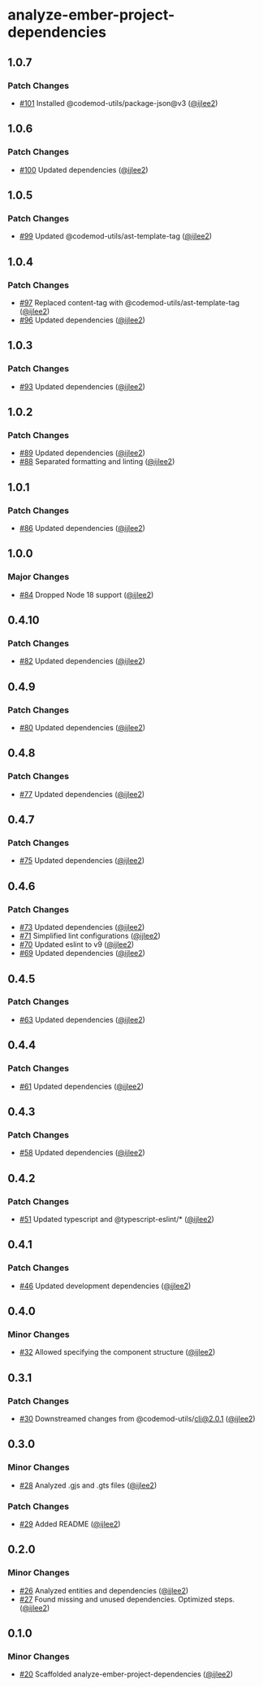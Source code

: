 # analyze-ember-project-dependencies

## 1.0.7

### Patch Changes

- [#101](https://github.com/ijlee2/embroider-toolbox/pull/101) Installed @codemod-utils/package-json@v3 ([@ijlee2](https://github.com/ijlee2))

## 1.0.6

### Patch Changes

- [#100](https://github.com/ijlee2/embroider-toolbox/pull/100) Updated dependencies ([@ijlee2](https://github.com/ijlee2))

## 1.0.5

### Patch Changes

- [#99](https://github.com/ijlee2/embroider-toolbox/pull/99) Updated @codemod-utils/ast-template-tag ([@ijlee2](https://github.com/ijlee2))

## 1.0.4

### Patch Changes

- [#97](https://github.com/ijlee2/embroider-toolbox/pull/97) Replaced content-tag with @codemod-utils/ast-template-tag ([@ijlee2](https://github.com/ijlee2))
- [#96](https://github.com/ijlee2/embroider-toolbox/pull/96) Updated dependencies ([@ijlee2](https://github.com/ijlee2))

## 1.0.3

### Patch Changes

- [#93](https://github.com/ijlee2/embroider-toolbox/pull/93) Updated dependencies ([@ijlee2](https://github.com/ijlee2))

## 1.0.2

### Patch Changes

- [#89](https://github.com/ijlee2/embroider-toolbox/pull/89) Updated dependencies ([@ijlee2](https://github.com/ijlee2))
- [#88](https://github.com/ijlee2/embroider-toolbox/pull/88) Separated formatting and linting ([@ijlee2](https://github.com/ijlee2))

## 1.0.1

### Patch Changes

- [#86](https://github.com/ijlee2/embroider-toolbox/pull/86) Updated dependencies ([@ijlee2](https://github.com/ijlee2))

## 1.0.0

### Major Changes

- [#84](https://github.com/ijlee2/embroider-toolbox/pull/84) Dropped Node 18 support ([@ijlee2](https://github.com/ijlee2))

## 0.4.10

### Patch Changes

- [#82](https://github.com/ijlee2/embroider-toolbox/pull/82) Updated dependencies ([@ijlee2](https://github.com/ijlee2))

## 0.4.9

### Patch Changes

- [#80](https://github.com/ijlee2/embroider-toolbox/pull/80) Updated dependencies ([@ijlee2](https://github.com/ijlee2))

## 0.4.8

### Patch Changes

- [#77](https://github.com/ijlee2/embroider-toolbox/pull/77) Updated dependencies ([@ijlee2](https://github.com/ijlee2))

## 0.4.7

### Patch Changes

- [#75](https://github.com/ijlee2/embroider-toolbox/pull/75) Updated dependencies ([@ijlee2](https://github.com/ijlee2))

## 0.4.6

### Patch Changes

- [#73](https://github.com/ijlee2/embroider-toolbox/pull/73) Updated dependencies ([@ijlee2](https://github.com/ijlee2))
- [#71](https://github.com/ijlee2/embroider-toolbox/pull/71) Simplified lint configurations ([@ijlee2](https://github.com/ijlee2))
- [#70](https://github.com/ijlee2/embroider-toolbox/pull/70) Updated eslint to v9 ([@ijlee2](https://github.com/ijlee2))
- [#69](https://github.com/ijlee2/embroider-toolbox/pull/69) Updated dependencies ([@ijlee2](https://github.com/ijlee2))

## 0.4.5

### Patch Changes

- [#63](https://github.com/ijlee2/embroider-toolbox/pull/63) Updated dependencies ([@ijlee2](https://github.com/ijlee2))

## 0.4.4

### Patch Changes

- [#61](https://github.com/ijlee2/embroider-toolbox/pull/61) Updated dependencies ([@ijlee2](https://github.com/ijlee2))

## 0.4.3

### Patch Changes

- [#58](https://github.com/ijlee2/embroider-toolbox/pull/58) Updated dependencies ([@ijlee2](https://github.com/ijlee2))

## 0.4.2

### Patch Changes

- [#51](https://github.com/ijlee2/embroider-toolbox/pull/51) Updated typescript and @typescript-eslint/\* ([@ijlee2](https://github.com/ijlee2))

## 0.4.1

### Patch Changes

- [#46](https://github.com/ijlee2/embroider-toolbox/pull/46) Updated development dependencies ([@ijlee2](https://github.com/ijlee2))

## 0.4.0

### Minor Changes

- [#32](https://github.com/ijlee2/embroider-toolbox/pull/32) Allowed specifying the component structure ([@ijlee2](https://github.com/ijlee2))

## 0.3.1

### Patch Changes

- [#30](https://github.com/ijlee2/embroider-toolbox/pull/30) Downstreamed changes from @codemod-utils/cli@2.0.1 ([@ijlee2](https://github.com/ijlee2))

## 0.3.0

### Minor Changes

- [#28](https://github.com/ijlee2/embroider-toolbox/pull/28) Analyzed .gjs and .gts files ([@ijlee2](https://github.com/ijlee2))

### Patch Changes

- [#29](https://github.com/ijlee2/embroider-toolbox/pull/29) Added README ([@ijlee2](https://github.com/ijlee2))

## 0.2.0

### Minor Changes

- [#26](https://github.com/ijlee2/embroider-toolbox/pull/26) Analyzed entities and dependencies ([@ijlee2](https://github.com/ijlee2))
- [#27](https://github.com/ijlee2/embroider-toolbox/pull/27) Found missing and unused dependencies. Optimized steps. ([@ijlee2](https://github.com/ijlee2))

## 0.1.0

### Minor Changes

- [#20](https://github.com/ijlee2/embroider-toolbox/pull/20) Scaffolded analyze-ember-project-dependencies ([@ijlee2](https://github.com/ijlee2))
